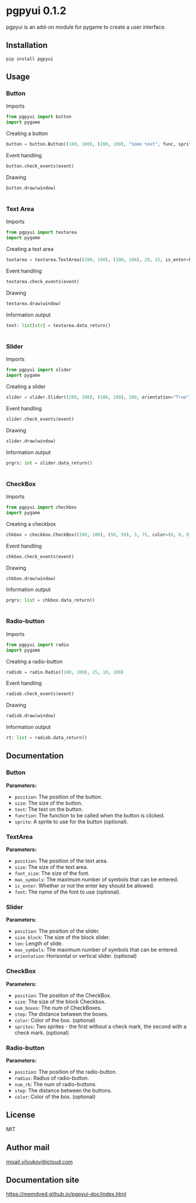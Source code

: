 # pgpyui 0.1.2

pgpyui is an add-on module for pygame to create a user interface.

## Installation

```
pip install pgpyui
```

## Usage

### Button

Imports
```python
from pgpyui import button
import pygame
```

Creating a button
```python
button = button.Button((100, 100), (200, 100), "Some text", func, sprites=["sprites/sprite1.png", "sprites/sprite2.png"])
```

Event handling
```python
button.check_events(event)
```

Drawing
```python
button.draw(window)
```
#
### Text Area

Imports
```python
from pgpyui import textarea
import pygame
```

Creating a text area
```python
textarea = textarea.TextArea((200, 100), (100, 100), 20, 15, is_enter=False, font="Arial")
```

Event handling
```python
textarea.check_events(event)
```

Drawing
```python
textarea.draw(window)
```

Information output
```python
text: list[str] = textarea.data_return()
```

#
### Slider

Imports
```python
from pgpyui import slider
import pygame
```

Creating a slider
```python
slider = slider.Slider((200, 100), (100, 100), 100, orientation="True")
```

Event handling
```python
slider.check_events(event)
```

Drawing
```python
slider.draw(window)
```

Information output
```python
prgrs: int = slider.data_return()
```

#
### CheckBox

Imports
```python
from pgpyui import checkbox
import pygame
```

Creating a checkbox
```python
chkbox = checkbox.CheckBox((100, 100), (50, 50), 3, 75, color=(0, 0, 0), ["passive.png", "active.png"])
```

Event handling
```python
chkbox.check_events(event)
```

Drawing
```python
chkbox.draw(window)
```

Information output
```python
prgrs: list = chkbox.data_return()
```

#
### Radio-button

Imports
```python
from pgpyui import radio
import pygame
```

Creating a radio-button
```python
radiob = radio.Radio((100, 100), 25, 10, 100)
```

Event handling
```python
radiob.check_events(event)
```

Drawing
```python
radiob.draw(window)
```

Information output
```python
rt: list = radiob.data_return()
```

## Documentation

### Button

**Parameters:**

* `position`: The position of the button.
* `size`: The size of the button.
* `text`: The text on the button.
* `function`: The function to be called when the button is clicked.
* `sprite`: A sprite to use for the button (optional).

### TextArea

**Parameters:**

* `position`: The position of the text area.
* `size`: The size of the text area.
* `font_size`: The size of the font.
* `max_symbols`: The maximum number of symbols that can be entered.
* `is_enter`: Whether or not the enter key should be allowed.
* `font`: The name of the font to use (optional).

### Slider

**Parameters:**

* `position`: The position of the slider.
* `size_block`: The size of the block slider.
* `len`: Length of slide.
* `max_symbols`: The maximum number of symbols that can be entered.
* `orientation`: Horisontal or vertical slider. (optional)

### CheckBox

**Parameters:**

* `position`: The position of the CheckBox.
* `size`: The size of the block Checkbox.
* `num_boxes`: The num of CheckBoxes.
* `step`: The distance between the boxes.
* `color`: Color of the box. (optional)
* `sprites`: Two sprites - the first without a check mark, the second with a check mark. (optional)

### Radio-button

**Parameters:**

* `position`: The position of the radio-button.
* `radius`: Radius of radio-button.
* `num_rb`: The num of radio-buttons.
* `step`: The distance between the buttons.
* `color`: Color of the box. (optional)


## License

MIT

## Author mail

mixail.vilyukov@icloud.com

## Documentation site

https://memdved.github.io/pgpyui-doc/index.html